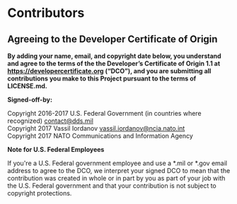 # Contributors
## Agreeing to the Developer Certificate of Origin

**By adding your name, email, and copyright date below, you understand and agree to the terms of the the Developer’s Certificate of Origin 1.1 at https://developercertificate.org (“DCO”), and you are submitting all contributions you make to this Project pursuant to the terms of LICENSE.md.**

**Signed-off-by:**

Copyright 2016-2017 U.S. Federal Government (in countries where recognized) contact@dds.mil \
Copyright 2017 Vassil Iordanov vassil.iordanov@ncia.nato.int \
Copyright 2017 NATO Communications and Information Agency

**Note for U.S. Federal Employees**

If you're a U.S. Federal government employee and use a *.mil or *.gov email address to agree to the DCO, we interpret your signed DCO to mean that the contribution was created in whole or in part by you as part of your job with the U.S. Federal government and that your contribution is not subject to copyright protections.

